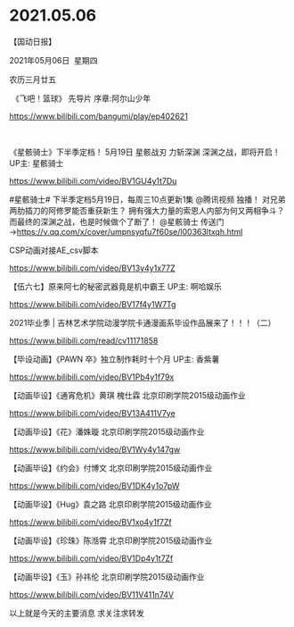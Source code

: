 ﻿#  2021.05.06
【国动日报】


2021年05月06日  星期四


农历三月廿五


 《飞吧！篮球》 先导片 序章:阿尔山少年

https://www.bilibili.com/bangumi/play/ep402621

 

《星骸骑士》下半季定档！ 5月19日 星骸战刃 力斩深渊 深渊之战，即将开启！ UP主: 星骸骑士

https://www.bilibili.com/video/BV1GU4y1t7Du

#星骸骑士# 下半季定档5月19日，每周三10点更新1集 @腾讯视频 独播！
对兄弟两肋插刀的阿修罗能否重获新生？
拥有强大力量的索恩人内部为何又两相争斗？
而最终的深渊之战，也是时候做个了断了！ @星骸骑士
传送门→https://v.qq.com/x/cover/umpnsyqfu7f60se/l00363ltxqh.html

CSP动画对接AE_csv脚本

https://www.bilibili.com/video/BV13y4y1x77Z







【伍六七】原来阿七的秘密武器竟是机中霸王 UP主: 啊哈娱乐

https://www.bilibili.com/video/BV17f4y1W7Tg





2021毕业季 | 吉林艺术学院动漫学院卡通漫画系毕设作品展来了！！！（二）

https://www.bilibili.com/read/cv11171858

【毕设动画】《PAWN 卒》独立制作耗时十个月 UP主: 香紫薯

https://www.bilibili.com/video/BV1Pb4y1f79x







【动画毕设】《通宵危机》黄琪 槐仕霖 北京印刷学院2015级动画作业

https://www.bilibili.com/video/BV13A411V7ye

【动画毕设】《花》潘姝璇 北京印刷学院2015级动画作业

https://www.bilibili.com/video/BV1Wy4y147gw

【动画毕设】《约会》付博文 北京印刷学院2015级动画作业

https://www.bilibili.com/video/BV1DK4y1o7pW

【动画毕设】《Hug》袁之路 北京印刷学院2015级动画作业


https://www.bilibili.com/video/BV1xo4y1f7Zf

【动画毕设】《珍珠》陈湉霄 北京印刷学院2015级动画作业

https://www.bilibili.com/video/BV1Dp4y1t7Zf

【动画毕设】《玉》孙祎伦 北京印刷学院2015级动画作业


https://www.bilibili.com/video/BV11V411n74V

以上就是今天的主要消息
求关注求转发






















